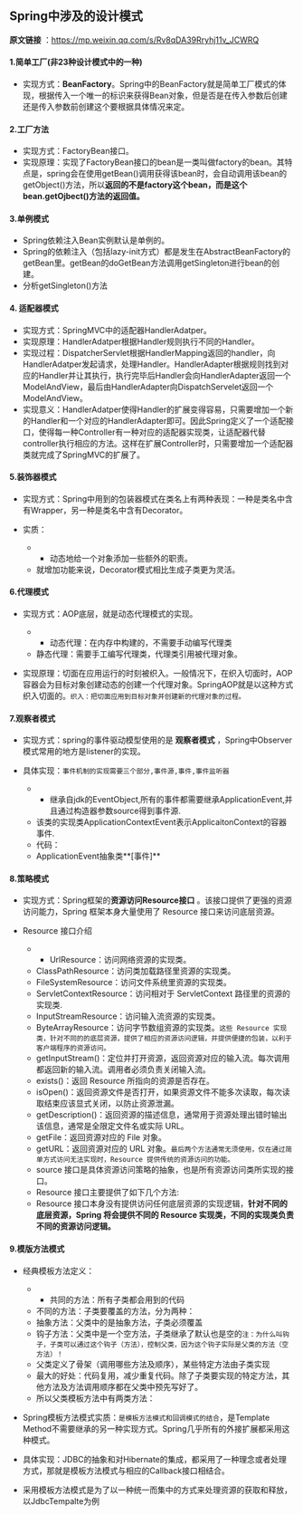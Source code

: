 ## Spring中涉及的设计模式

**原文链接** ：<https://mp.weixin.qq.com/s/Rv8qDA39Rryhj11v_JCWRQ>

#### 1.简单工厂(非23种设计模式中的一种)

- 实现方式：**BeanFactory**。Spring中的BeanFactory就是简单工厂模式的体现，根据传入一个唯一的标识来获得Bean对象，但是否是在传入参数后创建还是传入参数前创建这个要根据具体情况来定。

#### 2.工厂方法

- 实现方式：FactoryBean接口。
- 实现原理：实现了FactoryBean接口的bean是一类叫做factory的bean。其特点是，spring会在使用getBean()调用获得该bean时，会自动调用该bean的getObject()方法，所以**返回的不是factory这个bean，而是这个bean.getOjbect()方法的返回值。**

#### 3.单例模式

- Spring依赖注入Bean实例默认是单例的。
- Spring的依赖注入（包括lazy-init方式）都是发生在AbstractBeanFactory的getBean里。getBean的doGetBean方法调用getSingleton进行bean的创建。
- 分析getSingleton()方法

#### 4. 适配器模式

- 实现方式：SpringMVC中的适配器HandlerAdatper。
- 实现原理：HandlerAdatper根据Handler规则执行不同的Handler。
- 实现过程：DispatcherServlet根据HandlerMapping返回的handler，向HandlerAdatper发起请求，处理Handler。HandlerAdapter根据规则找到对应的Handler并让其执行，执行完毕后Handler会向HandlerAdapter返回一个ModelAndView，最后由HandlerAdapter向DispatchServelet返回一个ModelAndView。
- 实现意义：HandlerAdatper使得Handler的扩展变得容易，只需要增加一个新的Handler和一个对应的HandlerAdapter即可。因此Spring定义了一个适配接口，使得每一种Controller有一种对应的适配器实现类，让适配器代替controller执行相应的方法。这样在扩展Controller时，只需要增加一个适配器类就完成了SpringMVC的扩展了。

#### 5.装饰器模式

- 实现方式：Spring中用到的包装器模式在类名上有两种表现：一种是类名中含有Wrapper，另一种是类名中含有Decorator。

- 实质：

  - - 动态地给一个对象添加一些额外的职责。
  - 就增加功能来说，Decorator模式相比生成子类更为灵活。

#### 6.代理模式

- 实现方式：AOP底层，就是动态代理模式的实现。

  - - 动态代理：在内存中构建的，不需要手动编写代理类
  - 静态代理：需要手工编写代理类，代理类引用被代理对象。

- 实现原理：切面在应用运行的时刻被织入。一般情况下，在织入切面时，AOP容器会为目标对象创建动态的创建一个代理对象。SpringAOP就是以这种方式织入切面的。`织入：把切面应用到目标对象并创建新的代理对象的过程。`

#### 7.观察者模式

- 实现方式：spring的事件驱动模型使用的是 **观察者模式** ，Spring中Observer模式常用的地方是listener的实现。

- 具体实现：`事件机制的实现需要三个部分,事件源,事件,事件监听器`

  - - 继承自jdk的EventObject,所有的事件都需要继承ApplicationEvent,并且通过构造器参数source得到事件源.
  - 该类的实现类ApplicationContextEvent表示ApplicaitonContext的容器事件.
  - 代码：
  - ApplicationEvent抽象类**[事件]**

#### 8.策略模式

- 实现方式：Spring框架的**资源访问Resource接口** 。该接口提供了更强的资源访问能力，Spring 框架本身大量使用了 Resource 接口来访问底层资源。

- Resource 接口介绍

  - - UrlResource：访问网络资源的实现类。
  - ClassPathResource：访问类加载路径里资源的实现类。
  - FileSystemResource：访问文件系统里资源的实现类。
  - ServletContextResource：访问相对于 ServletContext 路径里的资源的实现类.
  - InputStreamResource：访问输入流资源的实现类。
  - ByteArrayResource：访问字节数组资源的实现类。`这些 Resource 实现类，针对不同的的底层资源，提供了相应的资源访问逻辑，并提供便捷的包装，以利于客户端程序的资源访问。`
  - getInputStream()：定位并打开资源，返回资源对应的输入流。每次调用都返回新的输入流。调用者必须负责关闭输入流。
  - exists()：返回 Resource 所指向的资源是否存在。
  - isOpen()：返回资源文件是否打开，如果资源文件不能多次读取，每次读取结束应该显式关闭，以防止资源泄漏。
  - getDescription()：返回资源的描述信息，通常用于资源处理出错时输出该信息，通常是全限定文件名或实际 URL。
  - getFile：返回资源对应的 File 对象。
  - getURL：返回资源对应的 URL 对象。`最后两个方法通常无须使用，仅在通过简单方式访问无法实现时，Resource 提供传统的资源访问的功能。`
  - source 接口是具体资源访问策略的抽象，也是所有资源访问类所实现的接口。
  - Resource 接口主要提供了如下几个方法:
  - Resource 接口本身没有提供访问任何底层资源的实现逻辑，**针对不同的底层资源，Spring 将会提供不同的 Resource 实现类，不同的实现类负责不同的资源访问逻辑。**

#### 9.模版方法模式

- 经典模板方法定义：

  - - 共同的方法：所有子类都会用到的代码
  - 不同的方法：子类要覆盖的方法，分为两种：
  - 抽象方法：父类中的是抽象方法，子类必须覆盖
  - 钩子方法：父类中是一个空方法，子类继承了默认也是空的`注：为什么叫钩子，子类可以通过这个钩子（方法），控制父类，因为这个钩子实际是父类的方法（空方法）！`
  - 父类定义了骨架（调用哪些方法及顺序），某些特定方法由子类实现
  - 最大的好处：代码复用，减少重复代码。除了子类要实现的特定方法，其他方法及方法调用顺序都在父类中预先写好了。
  - 所以父类模板方法中有两类方法：

- Spring模板方法模式实质：`是模板方法模式和回调模式的结合`，是Template Method不需要继承的另一种实现方式。Spring几乎所有的外接扩展都采用这种模式。

- 具体实现：JDBC的抽象和对Hibernate的集成，都采用了一种理念或者处理方式，那就是模板方法模式与相应的Callback接口相结合。

- 采用模板方法模式是为了以一种统一而集中的方式来处理资源的获取和释放，以JdbcTempalte为例
